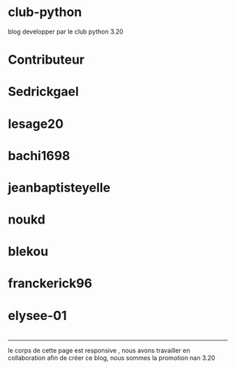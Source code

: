 # club-python
blog developper par le club python 3.20

# Contributeur <br>

# Sedrickgael
# lesage20
# bachi1698
# jeanbaptisteyelle
# noukd
# blekou
# franckerick96
# elysee-01 
# 
----------------------------------
le corps de cette page est responsive , nous avons travailler en collaboration afin de créer ce blog, nous sommes la promotion nan 3.20